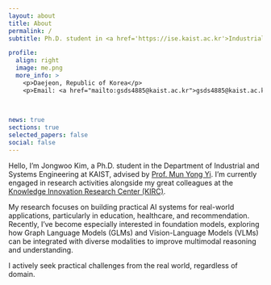 ```yaml
---
layout: about
title: About
permalink: /
subtitle: Ph.D. student in <a href='https://ise.kaist.ac.kr'>Industrial and Systems Engineering</a> at <a href='https://kaist.ac.kr'>KAIST</a>.

profile:
  align: right
  image: me.png
  more_info: >
    <p>Daejeon, Republic of Korea</p>
    <p>Email: <a href="mailto:gsds4885@kaist.ac.kr">gsds4885@kaist.ac.kr</a></p>
    

  
news: true
sections: true
selected_papers: false  
social: false  
---
```


Hello, I’m Jongwoo Kim, a Ph.D. student in the Department of Industrial and Systems Engineering at KAIST, advised by [Prof. Mun Yong Yi](https://sites.google.com/view/myyi-kaist). I’m currently engaged in research activities alongside my great colleagues at the [Knowledge Innovation Research Center (KIRC)](https://kirc.kaist.ac.kr).

My research focuses on building practical AI systems for real-world applications, particularly in education, healthcare, and recommendation. Recently, I’ve become especially interested in foundation models, exploring how Graph Language Models (GLMs) and Vision-Language Models (VLMs) can be integrated with diverse modalities to improve multimodal reasoning and understanding.

I actively seek practical challenges from the real world, regardless of domain. 
